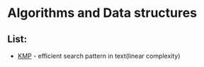 # Algorithms and Data structures
## List:
- [KMP](https://github.com/AbdybaevAE/algos/blob/main/algos/Kmp.java) - efficient search pattern in text(linear complexity)
